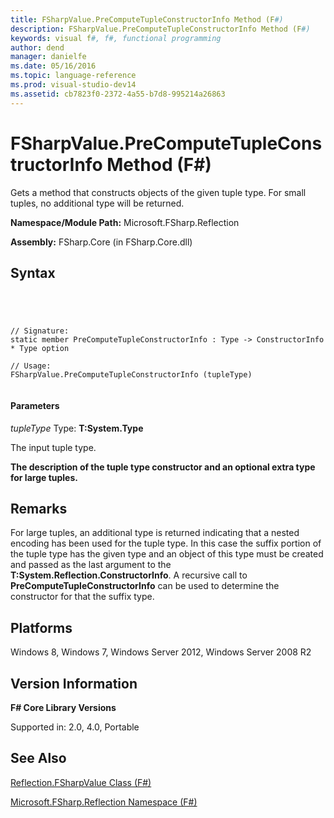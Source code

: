 ```yaml
---
title: FSharpValue.PreComputeTupleConstructorInfo Method (F#)
description: FSharpValue.PreComputeTupleConstructorInfo Method (F#)
keywords: visual f#, f#, functional programming
author: dend
manager: danielfe
ms.date: 05/16/2016
ms.topic: language-reference
ms.prod: visual-studio-dev14
ms.assetid: cb7823f0-2372-4a55-b7d8-995214a26863 
---
```


# FSharpValue.PreComputeTupleConstructorInfo Method (F#)

Gets a method that constructs objects of the given tuple type. For small tuples, no additional type will be returned.

**Namespace/Module Path:** Microsoft.FSharp.Reflection

**Assembly:** FSharp.Core (in FSharp.Core.dll)


## Syntax



```




// Signature:
static member PreComputeTupleConstructorInfo : Type -> ConstructorInfo * Type option

// Usage:
FSharpValue.PreComputeTupleConstructorInfo (tupleType)


```





#### Parameters
*tupleType*
Type: **T:System.Type**


The input tuple type.



**The description of the tuple type constructor and an optional extra type for large tuples.**
## Remarks
For large tuples, an additional type is returned indicating that a nested encoding has been used for the tuple type. In this case the suffix portion of the tuple type has the given type and an object of this type must be created and passed as the last argument to the **T:System.Reflection.ConstructorInfo**. A recursive call to **PreComputeTupleConstructorInfo** can be used to determine the constructor for that the suffix type.


## Platforms
Windows 8, Windows 7, Windows Server 2012, Windows Server 2008 R2


## Version Information
**F# Core Library Versions**

Supported in: 2.0, 4.0, Portable




## See Also
[Reflection.FSharpValue Class &#40;F&#35;&#41;](Reflection.FSharpValue-Class-%5BFSharp%5D.md)

[Microsoft.FSharp.Reflection Namespace &#40;F&#35;&#41;](Microsoft.FSharp.Reflection-Namespace-%5BFSharp%5D.md)

